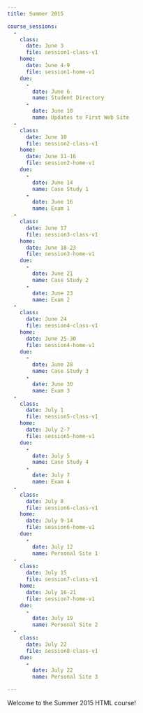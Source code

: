 ```yaml
---
title: Summer 2015

course_sessions:
  -
    class:
      date: June 3
      file: session1-class-v1
    home:
      date: June 4-9
      file: session1-home-v1
    due:
      -
        date: June 6
        name: Student Directory
      -
        date: June 10
        name: Updates to First Web Site
  -
    class:
      date: June 10
      file: session2-class-v1
    home:
      date: June 11-16
      file: session2-home-v1
    due:
      -
        date: June 14
        name: Case Study 1
      -
        date: June 16
        name: Exam 1
  -
    class:
      date: June 17
      file: session3-class-v1
    home:
      date: June 18-23
      file: session3-home-v1
    due:
      -
        date: June 21
        name: Case Study 2
      -
        date: June 23
        name: Exam 2
  -
    class:
      date: June 24
      file: session4-class-v1
    home:
      date: June 25-30
      file: session4-home-v1
    due:
      -
        date: June 28
        name: Case Study 3
      -
        date: June 30
        name: Exam 3
  -
    class:
      date: July 1
      file: session5-class-v1
    home:
      date: July 2-7
      file: session5-home-v1
    due:
      -
        date: July 5
        name: Case Study 4
      -
        date: July 7
        name: Exam 4
  -
    class:
      date: July 8
      file: session6-class-v1
    home:
      date: July 9-14
      file: session6-home-v1
    due:
      -
        date: July 12
        name: Personal Site 1
  -
    class:
      date: July 15
      file: session7-class-v1
    home:
      date: July 16-21
      file: session7-home-v1
    due:
      -
        date: July 19
        name: Personal Site 2
  -
    class:
      date: July 22
      file: session8-class-v1
    due:
      -
        date: July 22
        name: Personal Site 3

---
```



Welcome to the Summer 2015 HTML course!
